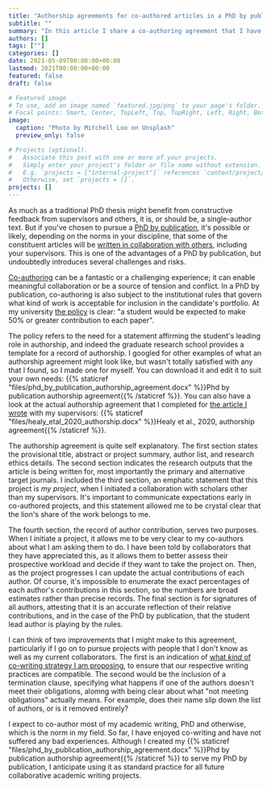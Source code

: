 ```yaml
---
title: "Authorship agreements for co-authored articles in a PhD by publication"
subtitle: ""
summary: "In this article I share a co-authoring agreement that I have used to negotiate and keep records of my co-authored articles for my PhD by publication."
authors: []
tags: [""]
categories: []
date: 2021-05-09T00:00:00+00:00
lastmod: 2021T00:00:00+00:00
featured: false
draft: false

# Featured image
# To use, add an image named `featured.jpg/png` to your page's folder.
# Focal points: Smart, Center, TopLeft, Top, TopRight, Left, Right, BottomLeft, Bottom, BottomRight.
image:
  caption: "Photo by Mitchell Luo on Unsplash"
  preview_only: false

# Projects (optional).
#   Associate this post with one or more of your projects.
#   Simply enter your project's folder or file name without extension.
#   E.g. `projects = ["internal-project"]` references `content/project/deep-learning/index.md`.
#   Otherwise, set `projects = []`.
projects: []
---
```

As much as a traditional PhD thesis might benefit from constructive feedback from supervisors and others, it is, or should be, a single-author text.
But if you've chosen to pursue a [PhD by publication](https://thesisbypublication.com/), it's possible or likely, depending on the norms in your discipline, that some of the constituent articles will be [written in collaboration with others](https://thesisbypublication.com/co-author/), including your supervisors.
This is one of the advantages of a PhD by publication, but undoubtedly introduces several challenges and risks.

[Co-authoring](https://researchwhisperer.org/2019/05/07/learning-to-be-a-co-author/) can be a fantastic or a challenging experience; it can enable meaningful collaboration or be a source of tension and conflict.
In a PhD by publication, co-authoring is also subject to the institutional rules that govern what kind of work is acceptable for inclusion in the candidate's portfolio.
At my university [the policy](https://policy.usq.edu.au/documents/151774PL#3.6) is clear: "a student would be expected to make 50% or greater contribution to each paper".

The policy refers to the need for a statement affirming the student's leading role in authorship, and indeed the graduate research school provides a template for a record of authorship.
I googled for other examples of what an authorship agreement might look like, but wasn't totally satisfied with any that I found, so I made one for myself.
You can download it and edit it to suit your own needs: {{% staticref "files/phd_by_publication_authorship_agreement.docx" %}}Phd by publication authorship agreement{{% /staticref %}}.
You can also have a look at the actual authorship agreement that I completed for [the article I wrote](https://mojohealy.com/publication/healy-etal-2020/) with my supervisors: {{% staticref "files/healy_etal_2020_authorship.docx" %}}Healy et al., 2020, authorship agreement{{% /staticref %}}.

The authorship agreement is quite self explanatory.
The first section states the provisional title, abstract or project summary, author list, and research ethics details.
The second section indicates the research outputs that the article is being written for, most importantly the primary and alternative target journals.
I included the third section, an emphatic statement that this project is _my project_, when I initiated a collaboration with scholars other than my supervisors.
It's important to communicate expectations early in co-authored projects, and this statement allowed me to be crystal clear that the lion's share of the work belongs to me.

The fourth section, the record of author contribution, serves two purposes.
When I initiate a project, it allows me to be very clear to my co-authors about what I am asking them to do.
I have been told by collaborators that they have appreciated this, as it allows them to better assess their prospective workload and decide if they want to take the project on.
Then, as the project progresses I can update the actual contributions of each author.
Of course, it's impossible to enumerate the exact percentages of each author's contributions in this section, so the numbers are broad estimates rather than precise records.
The final section is for signatures of all authors, attesting that it is an accurate reflection of their relative contributions, and in the case of the PhD by publication, that the student lead author is playing by the rules.

I can think of two improvements that I might make to this agreement, particularly if I go on to pursue projects with people that I don't know as well as my current collaborators.
The first is an indication of [what *kind* of co-writing strategy I am proposing](https://patthomson.net/2016/12/15/co-writing-strategies-or-what-could-possibly-go-wrong/), to ensure that our respective writing practices are compatible.
The second would be the inclusion of a termination clause, specifying what happens if one of the authors doesn't meet their obligations, alomng with being clear about what "not meeting obligations" actually means.
For example, does their name slip down the list of authors, or is it removed entirely?

I expect to co-author most of my academic writing, PhD and otherwise, which is the norm in my field.
So far, I have enjoyed co-writing and have not suffered any bad experiences.
Although I created my {{% staticref "files/phd_by_publication_authorship_agreement.docx" %}}Phd by publication authorship agreement{{% /staticref %}} to serve my PhD by publication, I anticipate using it as standard practice for all future collaborative academic writing projects.

<div id="commento"></div>
<script defer
  src="https://cdn.commento.io/js/commento.js">
</script>
